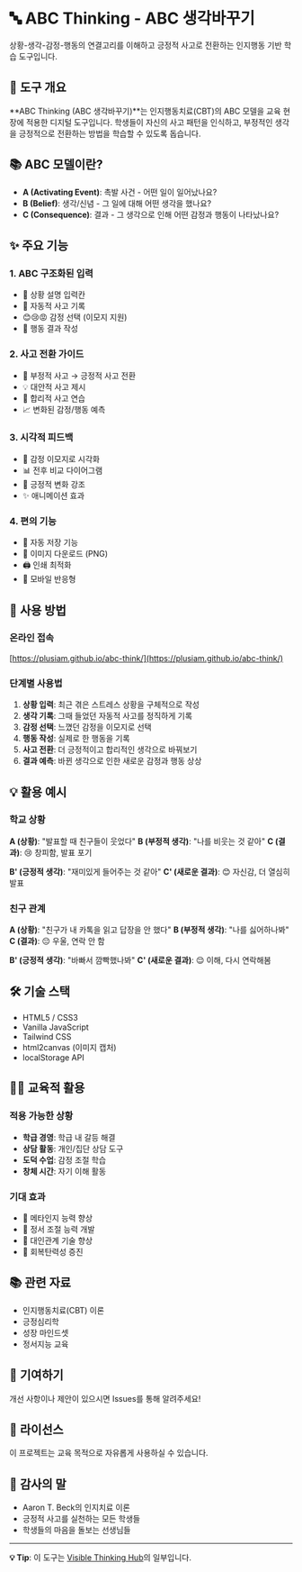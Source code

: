 # 🔤 ABC Thinking - ABC 생각바꾸기

상황-생각-감정-행동의 연결고리를 이해하고 긍정적 사고로 전환하는 인지행동 기반 학습 도구입니다.

## 🎯 도구 개요

**ABC Thinking (ABC 생각바꾸기)**는 인지행동치료(CBT)의 ABC 모델을 교육 현장에 적용한 디지털 도구입니다. 학생들이 자신의 사고 패턴을 인식하고, 부정적인 생각을 긍정적으로 전환하는 방법을 학습할 수 있도록 돕습니다.

## 📚 ABC 모델이란?

- **A (Activating Event)**: 촉발 사건 - 어떤 일이 일어났나요?
- **B (Belief)**: 생각/신념 - 그 일에 대해 어떤 생각을 했나요?
- **C (Consequence)**: 결과 - 그 생각으로 인해 어떤 감정과 행동이 나타났나요?

## ✨ 주요 기능

### 1. **ABC 구조화된 입력**
- 📝 상황 설명 입력칸
- 💭 자동적 사고 기록
- 😊😢😡 감정 선택 (이모지 지원)
- 🏃 행동 결과 작성

### 2. **사고 전환 가이드**
- 🔄 부정적 사고 → 긍정적 사고 전환
- 💡 대안적 사고 제시
- 🎯 합리적 사고 연습
- 📈 변화된 감정/행동 예측

### 3. **시각적 피드백**
- 🎨 감정 이모지로 시각화
- 📊 전후 비교 다이어그램
- 🌈 긍정적 변화 강조
- ✨ 애니메이션 효과

### 4. **편의 기능**
- 💾 자동 저장 기능
- 📸 이미지 다운로드 (PNG)
- 🖨️ 인쇄 최적화
- 📱 모바일 반응형

## 🚀 사용 방법

### 온라인 접속
[https://plusiam.github.io/abc-think/](https://plusiam.github.io/abc-think/)

### 단계별 사용법
1. **상황 입력**: 최근 겪은 스트레스 상황을 구체적으로 작성
2. **생각 기록**: 그때 들었던 자동적 사고를 정직하게 기록
3. **감정 선택**: 느꼈던 감정을 이모지로 선택
4. **행동 작성**: 실제로 한 행동을 기록
5. **사고 전환**: 더 긍정적이고 합리적인 생각으로 바꿔보기
6. **결과 예측**: 바뀐 생각으로 인한 새로운 감정과 행동 상상

## 💡 활용 예시

### 학교 상황
**A (상황)**: "발표할 때 친구들이 웃었다"
**B (부정적 생각)**: "나를 비웃는 것 같아"
**C (결과)**: 😢 창피함, 발표 포기

**B' (긍정적 생각)**: "재미있게 들어주는 것 같아"
**C' (새로운 결과)**: 😊 자신감, 더 열심히 발표

### 친구 관계
**A (상황)**: "친구가 내 카톡을 읽고 답장을 안 했다"
**B (부정적 생각)**: "나를 싫어하나봐"
**C (결과)**: 😔 우울, 연락 안 함

**B' (긍정적 생각)**: "바빠서 깜빡했나봐"
**C' (새로운 결과)**: 😌 이해, 다시 연락해봄

## 🛠️ 기술 스택

- HTML5 / CSS3
- Vanilla JavaScript
- Tailwind CSS
- html2canvas (이미지 캡처)
- localStorage API

## 👨‍🏫 교육적 활용

### 적용 가능한 상황
- **학급 경영**: 학급 내 갈등 해결
- **상담 활동**: 개인/집단 상담 도구
- **도덕 수업**: 감정 조절 학습
- **창체 시간**: 자기 이해 활동

### 기대 효과
- 🧠 메타인지 능력 향상
- 💪 정서 조절 능력 개발
- 🤝 대인관계 기술 향상
- 🌱 회복탄력성 증진

## 📚 관련 자료

- 인지행동치료(CBT) 이론
- 긍정심리학
- 성장 마인드셋
- 정서지능 교육

## 🤝 기여하기

개선 사항이나 제안이 있으시면 Issues를 통해 알려주세요!

## 📄 라이선스

이 프로젝트는 교육 목적으로 자유롭게 사용하실 수 있습니다.

## 🙏 감사의 말

- Aaron T. Beck의 인지치료 이론
- 긍정적 사고를 실천하는 모든 학생들
- 학생들의 마음을 돌보는 선생님들

---

**💡 Tip**: 이 도구는 [Visible Thinking Hub](https://plusiam.github.io/visible-thinking-hub)의 일부입니다.
